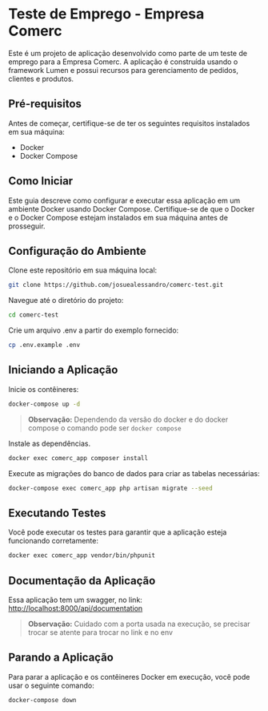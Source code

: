 # Teste de Emprego - Empresa Comerc

Este é um projeto de aplicação desenvolvido como parte de um teste de emprego para a Empresa Comerc. A aplicação é construída usando o framework Lumen e possui recursos para gerenciamento de pedidos, clientes e produtos.

## Pré-requisitos

Antes de começar, certifique-se de ter os seguintes requisitos instalados em sua máquina:

- Docker
- Docker Compose

## Como Iniciar
Este guia descreve como configurar e executar essa aplicação em um ambiente Docker usando Docker Compose. Certifique-se de que o Docker e o Docker Compose estejam instalados em sua máquina antes de prosseguir.

## Configuração do Ambiente
Clone este repositório em sua máquina local:

```bash
git clone https://github.com/josuealessandro/comerc-test.git
```


Navegue até o diretório do projeto:

```bash
cd comerc-test
```

Crie um arquivo .env a partir do exemplo fornecido:

```bash
cp .env.example .env
```

## Iniciando a Aplicação

Inicie os contêineres:

```bash
docker-compose up -d
```
> **Observação:** Dependendo da versão do docker e do docker compose o comando pode ser `docker compose`

Instale as dependências.

```bash
docker exec comerc_app composer install
```

Execute as migrações do banco de dados para criar as tabelas necessárias:

```bash
docker-compose exec comerc_app php artisan migrate --seed
```

## Executando Testes
Você pode executar os testes para garantir que a aplicação esteja funcionando corretamente:

```bash
docker exec comerc_app vendor/bin/phpunit
```

## Documentação da Aplicação
Essa aplicação tem um swagger, no link:
[http://localhost:8000/api/documentation](http://localhost:8000/api/documentation)
> **Observação:** Cuidado com a porta usada na execução, se precisar trocar se atente para trocar no link e no env

## Parando a Aplicação
Para parar a aplicação e os contêineres Docker em execução, você pode usar o seguinte comando:

```bash
docker-compose down
```
